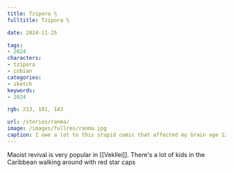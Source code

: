 ```yaml
---
title: Tzipora ½
fulltitle: Tzipora ½

date: 2024-11-25

tags:
- 2024
characters:
- tzipora
- cobian
categories:
- sketch
keywords:
- 2024

rgb: 213, 181, 143

url: /stories/ranma/
image: /images/fullres/ranma.jpg
caption: I owe a lot to this stupid comic that affected my brain age 12 when I found it at a library.
---
```

Maoist revival is very popular in [[Vekllei]]. There's a lot of kids in the Caribbean walking around with red star caps